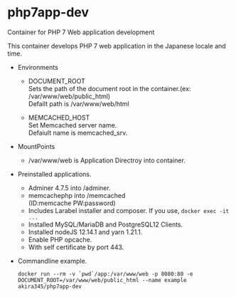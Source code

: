 # php7app-dev
Container for PHP 7 Web application development

This container develops PHP 7 web application in the Japanese locale and time.

* Environments
	* DOCUMENT_ROOT  
	Sets the path of the document root in the container.(ex: /var/www/web/public_html)  
	Defailt path is /var/www/web/html

	* MEMCACHED_HOST  
		Set Memcached server name.  
		Defaiult name is memcached_srv.

* MountPoints
	* /var/www/web is Application Directroy into container.

* Preinstalled applications.
	* Adminer 4.7.5 into /adminer.
	* memcachephp into /memcached  
	(ID:memcache PW:password)
	* Includes Larabel installer and composer. If you use, ```docker exec -it ...```
	* Installed MySQL/MariaDB and PostgreSQL12 Clients.
	* Installed nodeJS 12.14.1 and yarn 1.21.1.
	* Enable PHP opcache.
	* With self certificate by port 443.

* Commandline example.

	```docker run --rm -v `pwd`/app:/var/www/web -p 8080:80 -e DOCUMENT_ROOT=/var/www/web/public_html --name example akira345/php7app-dev```